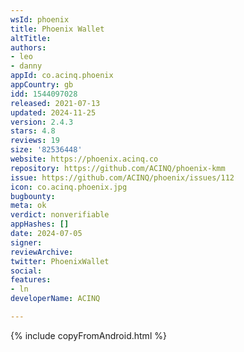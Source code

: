 ```yaml
---
wsId: phoenix
title: Phoenix Wallet
altTitle: 
authors:
- leo
- danny
appId: co.acinq.phoenix
appCountry: gb
idd: 1544097028
released: 2021-07-13
updated: 2024-11-25
version: 2.4.3
stars: 4.8
reviews: 19
size: '82536448'
website: https://phoenix.acinq.co
repository: https://github.com/ACINQ/phoenix-kmm
issue: https://github.com/ACINQ/phoenix/issues/112
icon: co.acinq.phoenix.jpg
bugbounty: 
meta: ok
verdict: nonverifiable
appHashes: []
date: 2024-07-05
signer:
reviewArchive: 
twitter: PhoenixWallet
social: 
features:
- ln
developerName: ACINQ

---
```


{% include copyFromAndroid.html %}
